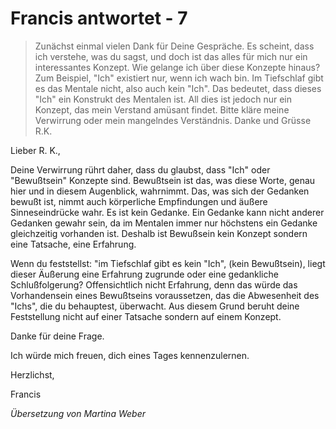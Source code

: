 # Francis antwortet - 7

>Zunächst einmal vielen Dank für Deine Gespräche. Es scheint, dass ich verstehe, was du sagst, und doch ist das alles für mich nur ein interessantes Konzept. Wie gelange ich über diese Konzepte hinaus? Zum Beispiel, "Ich" existiert nur, wenn ich wach bin. Im Tiefschlaf gibt es das Mentale nicht, also auch kein "Ich". Das bedeutet, dass dieses "Ich" ein Konstrukt des Mentalen ist. All dies ist jedoch nur ein Konzept, das mein Verstand amüsant findet. Bitte kläre meine Verwirrung oder mein mangelndes Verständnis. Danke und Grüsse R.K.

Lieber R. K.,

Deine Verwirrung rührt daher, dass du glaubst, dass "Ich" oder "Bewußtsein" Konzepte sind. Bewußtsein ist das, was diese Worte, genau hier und in diesem Augenblick, wahrnimmt. Das, was sich der Gedanken bewußt ist, nimmt auch körperliche Empfindungen und äußere Sinneseindrücke wahr. Es ist kein Gedanke. Ein Gedanke kann nicht anderer Gedanken gewahr sein, da im Mentalen immer nur höchstens ein Gedanke gleichzeitig vorhanden ist. Deshalb ist Bewußsein kein Konzept sondern eine Tatsache, eine Erfahrung.

Wenn du feststellst: "im Tiefschlaf gibt es kein "Ich", (kein Bewußtsein), liegt dieser Äußerung eine Erfahrung zugrunde oder eine gedankliche Schlußfolgerung? Offensichtlich nicht Erfahrung, denn das würde das Vorhandensein eines Bewußtseins voraussetzen, das die Abwesenheit des "Ichs", die du behauptest, überwacht. Aus diesem Grund beruht deine Feststellung nicht auf einer Tatsache sondern auf einem Konzept.

Danke für deine Frage.

Ich würde mich freuen, dich eines Tages kennenzulernen.

Herzlichst,

Francis

_Übersetzung von Martina Weber_